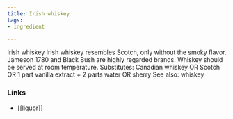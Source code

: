 ```yaml
---
title: Irish whiskey
tags:
- ingredient

---
```

Irish whiskey Irish whiskey resembles Scotch, only without the smoky flavor. Jameson 1780 and Black Bush are highly regarded brands. Whiskey should be served at room temperature. Substitutes: Canadian whiskey OR Scotch OR 1 part vanilla extract + 2 parts water OR sherry See also: whiskey

### Links

* [[liquor]]
